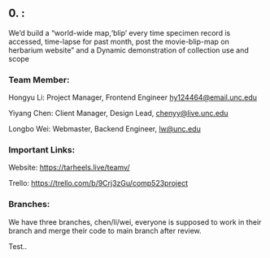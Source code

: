## 0. <Herbarium Map>:
We’d build a “world-wide map,‘blip’ every time specimen record is accessed, time-lapse for past month, post the movie-blip-map on herbarium website” and a Dynamic demonstration of collection use and scope


### Team Member:
Hongyu Li: Project Manager, Frontend Engineer hy124464@email.unc.edu

Yiyang Chen: Client Manager, Design Lead, chenyy@live.unc.edu

Longbo Wei: Webmaster, Backend Engineer, lw@unc.edu


### Important Links:
Website: https://tarheels.live/teamv/

Trello: https://trello.com/b/9Crj3zGu/comp523project


### Branches:
We have three branches, chen/li/wei, everyone is supposed to work in their branch and merge their code to main branch after review.

Test..
